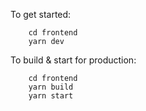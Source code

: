 To get started:

        cd frontend
        yarn dev

  To build & start for production:

        cd frontend
        yarn build
        yarn start
